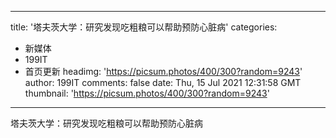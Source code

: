 
---
title: '塔夫茨大学：研究发现吃粗粮可以帮助预防心脏病'
categories: 
 - 新媒体
 - 199IT
 - 首页更新
headimg: 'https://picsum.photos/400/300?random=9243'
author: 199IT
comments: false
date: Thu, 15 Jul 2021 12:31:58 GMT
thumbnail: 'https://picsum.photos/400/300?random=9243'
---

<div>   
塔夫茨大学：研究发现吃粗粮可以帮助预防心脏病  
</div>
            